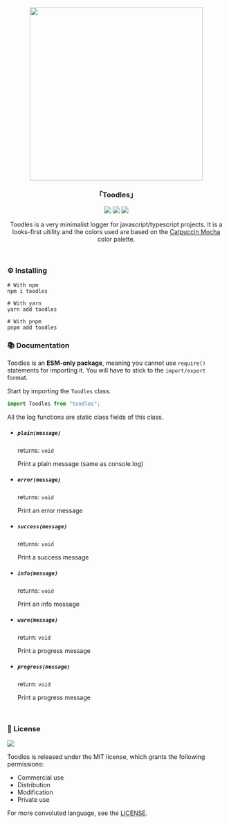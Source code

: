 <h3 align="center">
	<img width=400 src="https://github.com/DarkGuy10/Toodles/assets/62807269/ac26ae77-8c66-4179-8eeb-d9c6eaeefa3e"/><br><br>
	「Toodles」
</h3>

<p align="center">
  <a href="https://www.npmjs.com/package/toodles"><img src="https://img.shields.io/npm/v/toodles?colorA=1e1e28&colorB=f2cecf&style=for-the-badge&logo=npm"></a> 
  <a href="https://github.com/DarkGuy10/Toodles/stargazers"><img src="https://img.shields.io/github/stars/DarkGuy10/Toodles?colorA=1e1e28&colorB=c9cbff&logoColor=D9E0EE&style=for-the-badge&logo=starship"></a> 
  <a href="https://github.com/DarkGuy10/Nukecord/issues"><img src="https://img.shields.io/github/issues/DarkGuy10/Nukecord?colorA=1e1e28&colorB=bee4ed&logoColor=D9E0EE&logo=gitbook&style=for-the-badge"></a>
</p>

<p align="center">
Toodles is a very minimalist logger for javascript/typescript projects. It is a looks-first uitility and the colors used are based on the <a href="https://github.com/catppuccin/catppuccin#-palette">Catpuccin Mocha</a> color palette.
</p>

&nbsp;

### ⚙️ Installing

```
# With npm
npm i toodles

# With yarn
yarn add toodles

# With pnpm
pnpm add toodles
```

### 📚 Documentation

Toodles is an **ESM-only package**, meaning you cannot use `require()` statements for importing it. You will have to stick to the `import/export` format.

Start by importing the `Toodles` class.

```ts
import Toodles from "toodles";
```

All the log functions are static class fields of this class.

- ##### `plain(message)`

  returns: `void`

  Print a plain message (same as console.log)

- ##### `error(message)`

  returns: `void`

  Print an error message

- ##### `success(message)`

  returns: `void`

  Print a success message

- ##### `info(message)`

  returns: `void`

  Print an info message

- ##### `warn(message)`

  return: `void`

  Print a progress message

- ##### `progress(message)`

  return: `void`

  Print a progress message

&nbsp;

### 📜 License

<a href="https://github.com/darkguy10/Toodles/blob/main/LICENSE.md"><img src="https://img.shields.io/github/license/darkguy10/Toodles?style=for-the-badge&labelColor=302D41&color=C9CBFF"/></a>

Toodles is released under the MIT license, which grants the following permissions:

- Commercial use
- Distribution
- Modification
- Private use

For more convoluted language, see the [LICENSE](https://github.com/darkguy10/Toodles/blob/main/LICENSE.md).
